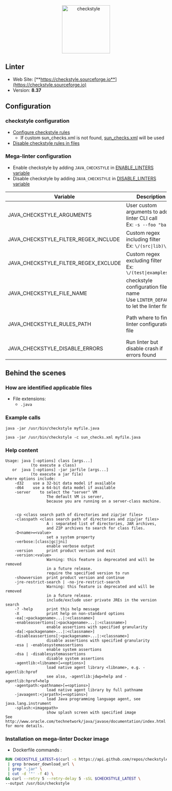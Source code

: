 <!-- markdownlint-disable MD033 MD041 -->
<!-- Generated by .automation/build.py, please do not update manually -->

<div align="center">
  <a href="https://checkstyle.sourceforge.io" target="blank" title="Visit linter Web Site">
    <img src="https://checkstyle.sourceforge.io/images/header-checkstyle-logo.png" alt="checkstyle" height="150px" class="megalinter-banner">
  </a>
</div>

## Linter

- Web Site: [**https://checkstyle.sourceforge.io**](https://checkstyle.sourceforge.io)
- Version: **8.37**

## Configuration

### checkstyle configuration

- [Configure checkstyle rules](https://checkstyle.sourceforge.io/config.html#Overview)
  - If custom sun_checks.xml is not found, [sun_checks.xml](https://github.com/nvuillam/mega-linter/tree/master/TEMPLATES/sun_checks.xml) will be used
- [Disable checkstyle rules in files](https://checkstyle.sourceforge.io/config_filters.html#SuppressionCommentFilter)

### Mega-linter configuration

- Enable checkstyle by adding `JAVA_CHECKSTYLE` in [ENABLE_LINTERS variable](https://github.com/nvuillam/mega-linter#activation-and-deactivation)
- Disable checkstyle by adding `JAVA_CHECKSTYLE` in [DISABLE_LINTERS variable](https://github.com/nvuillam/mega-linter#activation-and-deactivation)

| Variable | Description | Default value |
| ----------------- | -------------- | -------------- |
| JAVA_CHECKSTYLE_ARGUMENTS | User custom arguments to add in linter CLI call<br/>Ex: `-s --foo "bar"` |  |
| JAVA_CHECKSTYLE_FILTER_REGEX_INCLUDE | Custom regex including filter<br/>Ex: `\/(src\|lib)\/` | Include every file |
| JAVA_CHECKSTYLE_FILTER_REGEX_EXCLUDE | Custom regex excluding filter<br/>Ex: `\/(test\|examples)\/` | Exclude no file |
| JAVA_CHECKSTYLE_FILE_NAME | checkstyle configuration file name</br>Use `LINTER_DEFAULT` to let the linter find it | `sun_checks.xml` |
| JAVA_CHECKSTYLE_RULES_PATH | Path where to find linter configuration file | Workspace folder, then Mega-Linter default rules |
| JAVA_CHECKSTYLE_DISABLE_ERRORS | Run linter but disable crash if errors found | `false` |

## Behind the scenes

### How are identified applicable files

- File extensions:
  - `.java`


### Example calls

```shell
java -jar /usr/bin/checkstyle myfile.java
```

```shell
java -jar /usr/bin/checkstyle -c sun_checks.xml myfile.java
```


### Help content

```shell
Usage: java [-options] class [args...]
           (to execute a class)
   or  java [-options] -jar jarfile [args...]
           (to execute a jar file)
where options include:
    -d32    use a 32-bit data model if available
    -d64    use a 64-bit data model if available
    -server    to select the "server" VM
                  The default VM is server,
                  because you are running on a server-class machine.


    -cp <class search path of directories and zip/jar files>
    -classpath <class search path of directories and zip/jar files>
                  A : separated list of directories, JAR archives,
                  and ZIP archives to search for class files.
    -D<name>=<value>
                  set a system property
    -verbose:[class|gc|jni]
                  enable verbose output
    -version      print product version and exit
    -version:<value>
                  Warning: this feature is deprecated and will be removed
                  in a future release.
                  require the specified version to run
    -showversion  print product version and continue
    -jre-restrict-search | -no-jre-restrict-search
                  Warning: this feature is deprecated and will be removed
                  in a future release.
                  include/exclude user private JREs in the version search
    -? -help      print this help message
    -X            print help on non-standard options
    -ea[:<packagename>...|:<classname>]
    -enableassertions[:<packagename>...|:<classname>]
                  enable assertions with specified granularity
    -da[:<packagename>...|:<classname>]
    -disableassertions[:<packagename>...|:<classname>]
                  disable assertions with specified granularity
    -esa | -enablesystemassertions
                  enable system assertions
    -dsa | -disablesystemassertions
                  disable system assertions
    -agentlib:<libname>[=<options>]
                  load native agent library <libname>, e.g. -agentlib:hprof
                  see also, -agentlib:jdwp=help and -agentlib:hprof=help
    -agentpath:<pathname>[=<options>]
                  load native agent library by full pathname
    -javaagent:<jarpath>[=<options>]
                  load Java programming language agent, see java.lang.instrument
    -splash:<imagepath>
                  show splash screen with specified image
See http://www.oracle.com/technetwork/java/javase/documentation/index.html for more details.

```

### Installation on mega-linter Docker image

- Dockerfile commands :
```dockerfile
RUN CHECKSTYLE_LATEST=$(curl -s https://api.github.com/repos/checkstyle/checkstyle/releases/latest \
 | grep browser_download_url \
 | grep ".jar" \
 | cut -d '"' -f 4) \
&& curl --retry 5 --retry-delay 5 -sSL $CHECKSTYLE_LATEST \
--output /usr/bin/checkstyle

```

